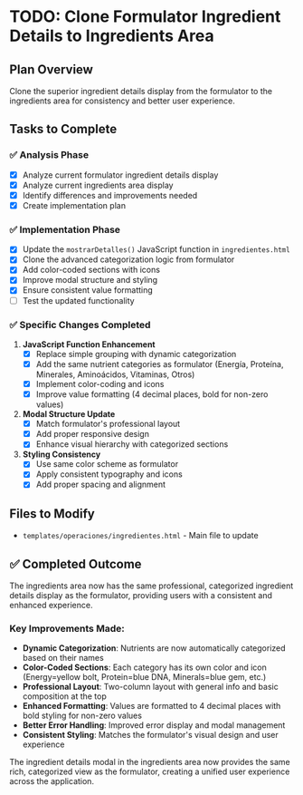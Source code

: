 # TODO: Clone Formulator Ingredient Details to Ingredients Area

## Plan Overview
Clone the superior ingredient details display from the formulator to the ingredients area for consistency and better user experience.

## Tasks to Complete

### ✅ Analysis Phase
- [x] Analyze current formulator ingredient details display
- [x] Analyze current ingredients area display  
- [x] Identify differences and improvements needed
- [x] Create implementation plan

### ✅ Implementation Phase
- [x] Update the `mostrarDetalles()` JavaScript function in `ingredientes.html`
- [x] Clone the advanced categorization logic from formulator
- [x] Add color-coded sections with icons
- [x] Improve modal structure and styling
- [x] Ensure consistent value formatting
- [ ] Test the updated functionality

### ✅ Specific Changes Completed
1. **JavaScript Function Enhancement**
   - [x] Replace simple grouping with dynamic categorization
   - [x] Add the same nutrient categories as formulator (Energía, Proteína, Minerales, Aminoácidos, Vitaminas, Otros)
   - [x] Implement color-coding and icons
   - [x] Improve value formatting (4 decimal places, bold for non-zero values)

2. **Modal Structure Update**
   - [x] Match formulator's professional layout
   - [x] Add proper responsive design
   - [x] Enhance visual hierarchy with categorized sections

3. **Styling Consistency**
   - [x] Use same color scheme as formulator
   - [x] Apply consistent typography and icons
   - [x] Add proper spacing and alignment

## Files to Modify
- `templates/operaciones/ingredientes.html` - Main file to update

## ✅ Completed Outcome
The ingredients area now has the same professional, categorized ingredient details display as the formulator, providing users with a consistent and enhanced experience.

### Key Improvements Made:
- **Dynamic Categorization**: Nutrients are now automatically categorized based on their names
- **Color-Coded Sections**: Each category has its own color and icon (Energy=yellow bolt, Protein=blue DNA, Minerals=blue gem, etc.)
- **Professional Layout**: Two-column layout with general info and basic composition at the top
- **Enhanced Formatting**: Values are formatted to 4 decimal places with bold styling for non-zero values
- **Better Error Handling**: Improved error display and modal management
- **Consistent Styling**: Matches the formulator's visual design and user experience

The ingredient details modal in the ingredients area now provides the same rich, categorized view as the formulator, creating a unified user experience across the application.
